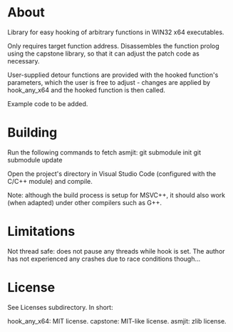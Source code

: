 # About
Library for easy hooking of arbitrary functions in WIN32 x64 executables.

Only requires target function address. Disassembles the function prolog using the capstone library, so that it can adjust the patch code as necessary.

User-supplied detour functions are provided with the hooked function's parameters, which the user is free to adjust - changes are applied by hook_any_x64 and the hooked function is then called.

Example code to be added.

# Building
Run the following commands to fetch asmjit:
    git submodule init
    git submodule update

Open the project's directory in Visual Studio Code (configured with the C/C++ module) and compile.

Note: although the build process is setup for MSVC++, it should also work (when adapted) under other compilers such as G++.


# Limitations
Not thread safe: does not pause any threads while hook is set. The author has not experienced any crashes due to race conditions though...

# License
See Licenses subdirectory. In short:

hook_any_x64: MIT license.
capstone: MIT-like license.
asmjit: zlib license.
